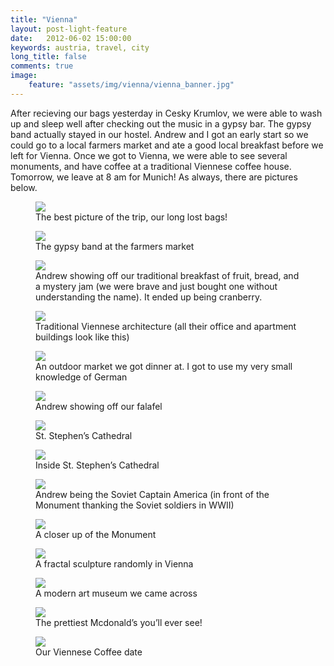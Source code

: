 ```yaml
---
title: "Vienna"
layout: post-light-feature
date:   2012-06-02 15:00:00
keywords: austria, travel, city
long_title: false
comments: true
image:
    feature: "assets/img/vienna/vienna_banner.jpg"
---
```


After recieving our bags yesterday in Cesky Krumlov, we were able to wash up and
sleep well after checking out the music in a gypsy bar.  The gypsy band actually
stayed in our hostel.  Andrew and I got an early start so we could go to a local
farmers market and ate a good local breakfast before we left for Vienna.  Once
we got to Vienna, we were able to see several monuments, and have coffee at a
traditional Viennese coffee house.  Tomorrow, we leave at 8 am for Munich!  As
always, there are pictures below.

<figure>
    <img src="{{ site.baseurl }}/assets/img/vienna/cesky_bags.jpg">
    <figcaption>The best picture of the trip, our long lost bags!</figcaption>
</figure>

<figure>
    <img src="{{ site.baseurl }}/assets/img/vienna/cesky_band.jpg">
    <figcaption>The gypsy band at the farmers market</figcaption>
</figure>

<figure>
    <img src="{{ site.baseurl }}/assets/img/vienna/cesky_breakfast.jpg">
    <figcaption>Andrew showing off our traditional breakfast of fruit, bread,
    and a mystery jam (we were brave and just bought one without understanding
    the name). It ended up being cranberry.</figcaption>
</figure>

<figure>
    <img src="{{ site.baseurl }}/assets/img/vienna/vienna_street.jpg">
    <figcaption>Traditional Viennese architecture (all their office and
    apartment buildings look like this)</figcaption>
</figure>

<figure>
    <img src="{{ site.baseurl }}/assets/img/vienna/vienna_naschmarkt.jpg">
    <figcaption>An outdoor market we got dinner at. I got to use my very small
    knowledge of German</figcaption>
</figure>

<figure>
    <img src="{{ site.baseurl }}/assets/img/vienna/vienna_falafel.jpg">
    <figcaption>Andrew showing off our falafel</figcaption>
</figure>

<figure>
    <img src="{{ site.baseurl }}/assets/img/vienna/vienna_st_stephens.jpg">
    <figcaption>St. Stephen’s Cathedral</figcaption>
</figure>

<figure>
    <img src="{{ site.baseurl }}/assets/img/vienna/vienna_st_stephens_inside.jpg">
    <figcaption>Inside St. Stephen’s Cathedral</figcaption>
</figure>

<figure>
    <img src="{{ site.baseurl }}/assets/img/vienna/vienna_fountain.jpg">
    <figcaption>Andrew being the Soviet Captain America (in front of the
    Monument thanking the Soviet soldiers in WWII)</figcaption>
</figure>

<figure>
    <img src="{{ site.baseurl }}/assets/img/vienna/vienna_soviet_soliders.jpg">
    <figcaption>A closer up of the Monument</figcaption>
</figure>

<figure>
    <img src="{{ site.baseurl }}/assets/img/vienna/vienna_fractal.jpg">
    <figcaption>A fractal sculpture randomly in Vienna</figcaption>
</figure>

<figure>
    <img src="{{ site.baseurl }}/assets/img/vienna/vienna_heads.jpg">
    <figcaption>A modern art museum we came across</figcaption>
</figure>

<figure>
    <img src="{{ site.baseurl }}/assets/img/vienna/vienna_mcdonalds.jpg">
    <figcaption>The prettiest Mcdonald’s you’ll ever see!</figcaption>
</figure>

<figure>
    <img src="{{ site.baseurl }}/assets/img/vienna/vienna_coffee.jpg">
    <figcaption>Our Viennese Coffee date</figcaption>
</figure>
